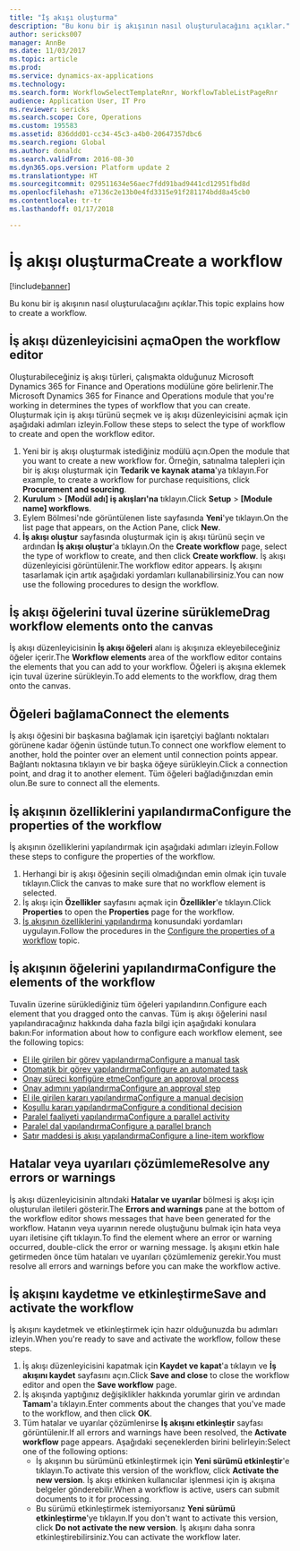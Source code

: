 ```yaml
---
title: "İş akışı oluşturma"
description: "Bu konu bir iş akışının nasıl oluşturulacağını açıklar."
author: sericks007
manager: AnnBe
ms.date: 11/03/2017
ms.topic: article
ms.prod: 
ms.service: dynamics-ax-applications
ms.technology: 
ms.search.form: WorkflowSelectTemplateRnr, WorkflowTableListPageRnr
audience: Application User, IT Pro
ms.reviewer: sericks
ms.search.scope: Core, Operations
ms.custom: 195583
ms.assetid: 836ddd01-cc34-45c3-a4b0-20647357dbc6
ms.search.region: Global
ms.author: donaldc
ms.search.validFrom: 2016-08-30
ms.dyn365.ops.version: Platform update 2
ms.translationtype: HT
ms.sourcegitcommit: 029511634e56aec7fdd91bad9441cd12951fbd8d
ms.openlocfilehash: e7136c2e13b0e4fd3315e91f281174bdd8a45cb0
ms.contentlocale: tr-tr
ms.lasthandoff: 01/17/2018

---
```


# <a name="create-a-workflow"></a><span data-ttu-id="c7fbb-103">İş akışı oluşturma</span><span class="sxs-lookup"><span data-stu-id="c7fbb-103">Create a workflow</span></span>

[!include[banner](../includes/banner.md)]


<span data-ttu-id="c7fbb-104">Bu konu bir iş akışının nasıl oluşturulacağını açıklar.</span><span class="sxs-lookup"><span data-stu-id="c7fbb-104">This topic explains how to create a workflow.</span></span>

<a name="open-the-workflow-editor"></a><span data-ttu-id="c7fbb-105">İş akışı düzenleyicisini açma</span><span class="sxs-lookup"><span data-stu-id="c7fbb-105">Open the workflow editor</span></span>
------------------------

<span data-ttu-id="c7fbb-106">Oluşturabileceğiniz iş akışı türleri, çalışmakta olduğunuz Microsoft Dynamics 365 for Finance and Operations modülüne göre belirlenir.</span><span class="sxs-lookup"><span data-stu-id="c7fbb-106">The Microsoft Dynamics 365 for Finance and Operations module that you're working in determines the types of workflow that you can create.</span></span> <span data-ttu-id="c7fbb-107">Oluşturmak için iş akışı türünü seçmek ve iş akışı düzenleyicisini açmak için aşağıdaki adımları izleyin.</span><span class="sxs-lookup"><span data-stu-id="c7fbb-107">Follow these steps to select the type of workflow to create and open the workflow editor.</span></span>

1.  <span data-ttu-id="c7fbb-108">Yeni bir iş akışı oluşturmak istediğiniz modülü açın.</span><span class="sxs-lookup"><span data-stu-id="c7fbb-108">Open the module that you want to create a new workflow for.</span></span> <span data-ttu-id="c7fbb-109">Örneğin, satınalma talepleri için bir iş akışı oluşturmak için **Tedarik ve kaynak atama**'ya tıklayın.</span><span class="sxs-lookup"><span data-stu-id="c7fbb-109">For example, to create a workflow for purchase requisitions, click **Procurement and sourcing**.</span></span>
2.  <span data-ttu-id="c7fbb-110">**Kurulum** &gt; **\[Modül adı\] iş akışları'na** tıklayın.</span><span class="sxs-lookup"><span data-stu-id="c7fbb-110">Click **Setup** &gt; **\[Module name\] workflows**.</span></span>
3.  <span data-ttu-id="c7fbb-111">Eylem Bölmesi'nde görüntülenen liste sayfasında **Yeni**'ye tıklayın.</span><span class="sxs-lookup"><span data-stu-id="c7fbb-111">On the list page that appears, on the Action Pane, click **New**.</span></span>
4.  <span data-ttu-id="c7fbb-112">**İş akışı oluştur** sayfasında oluşturmak için iş akışı türünü seçin ve ardından **İş akışı oluştur**'a tıklayın.</span><span class="sxs-lookup"><span data-stu-id="c7fbb-112">On the **Create workflow** page, select the type of workflow to create, and then click **Create workflow**.</span></span> <span data-ttu-id="c7fbb-113">İş akışı düzenleyicisi görüntülenir.</span><span class="sxs-lookup"><span data-stu-id="c7fbb-113">The workflow editor appears.</span></span> <span data-ttu-id="c7fbb-114">İş akışını tasarlamak için artık aşağıdaki yordamları kullanabilirsiniz.</span><span class="sxs-lookup"><span data-stu-id="c7fbb-114">You can now use the following procedures to design the workflow.</span></span>

## <a name="drag-workflow-elements-onto-the-canvas"></a><span data-ttu-id="c7fbb-115">İş akışı öğelerini tuval üzerine sürükleme</span><span class="sxs-lookup"><span data-stu-id="c7fbb-115">Drag workflow elements onto the canvas</span></span>
<span data-ttu-id="c7fbb-116">İş akışı düzenleyicisinin **İş akışı öğeleri** alanı iş akışınıza ekleyebileceğiniz öğeler içerir.</span><span class="sxs-lookup"><span data-stu-id="c7fbb-116">The **Workflow elements** area of the workflow editor contains the elements that you can add to your workflow.</span></span> <span data-ttu-id="c7fbb-117">Öğeleri iş akışına eklemek için tuval üzerine sürükleyin.</span><span class="sxs-lookup"><span data-stu-id="c7fbb-117">To add elements to the workflow, drag them onto the canvas.</span></span>

## <a name="connect-the-elements"></a><span data-ttu-id="c7fbb-118">Öğeleri bağlama</span><span class="sxs-lookup"><span data-stu-id="c7fbb-118">Connect the elements</span></span>
<span data-ttu-id="c7fbb-119">İş akışı öğesini bir başkasına bağlamak için işaretçiyi bağlantı noktaları görünene kadar öğenin üstünde tutun.</span><span class="sxs-lookup"><span data-stu-id="c7fbb-119">To connect one workflow element to another, hold the pointer over an element until connection points appear.</span></span> <span data-ttu-id="c7fbb-120">Bağlantı noktasına tıklayın ve bir başka öğeye sürükleyin.</span><span class="sxs-lookup"><span data-stu-id="c7fbb-120">Click a connection point, and drag it to another element.</span></span> <span data-ttu-id="c7fbb-121">Tüm öğeleri bağladığınızdan emin olun.</span><span class="sxs-lookup"><span data-stu-id="c7fbb-121">Be sure to connect all the elements.</span></span>

## <a name="configure-the-properties-of-the-workflow"></a><span data-ttu-id="c7fbb-122">İş akışının özelliklerini yapılandırma</span><span class="sxs-lookup"><span data-stu-id="c7fbb-122">Configure the properties of the workflow</span></span>
<span data-ttu-id="c7fbb-123">İş akışının özelliklerini yapılandırmak için aşağıdaki adımları izleyin.</span><span class="sxs-lookup"><span data-stu-id="c7fbb-123">Follow these steps to configure the properties of the workflow.</span></span>

1.  <span data-ttu-id="c7fbb-124">Herhangi bir iş akışı öğesinin seçili olmadığından emin olmak için tuvale tıklayın.</span><span class="sxs-lookup"><span data-stu-id="c7fbb-124">Click the canvas to make sure that no workflow element is selected.</span></span>
2.  <span data-ttu-id="c7fbb-125">İş akışı için **Özellikler** sayfasını açmak için **Özellikler**'e tıklayın.</span><span class="sxs-lookup"><span data-stu-id="c7fbb-125">Click **Properties** to open the **Properties** page for the workflow.</span></span>
3.  <span data-ttu-id="c7fbb-126">[İş akışının özelliklerini yapılandırma](configure-workflow-properties.md) konusundaki yordamları uygulayın.</span><span class="sxs-lookup"><span data-stu-id="c7fbb-126">Follow the procedures in the [Configure the properties of a workflow](configure-workflow-properties.md) topic.</span></span>

## <a name="configure-the-elements-of-the-workflow"></a><span data-ttu-id="c7fbb-127">İş akışının öğelerini yapılandırma</span><span class="sxs-lookup"><span data-stu-id="c7fbb-127">Configure the elements of the workflow</span></span>
<span data-ttu-id="c7fbb-128">Tuvalin üzerine sürüklediğiniz tüm öğeleri yapılandırın.</span><span class="sxs-lookup"><span data-stu-id="c7fbb-128">Configure each element that you dragged onto the canvas.</span></span> <span data-ttu-id="c7fbb-129">Tüm iş akışı öğelerini nasıl yapılandıracağınız hakkında daha fazla bilgi için aşağıdaki konulara bakın:</span><span class="sxs-lookup"><span data-stu-id="c7fbb-129">For information about how to configure each workflow element, see the following topics:</span></span>

-   [<span data-ttu-id="c7fbb-130">El ile girilen bir görev yapılandırma</span><span class="sxs-lookup"><span data-stu-id="c7fbb-130">Configure a manual task</span></span>](configure-manual-task-workflow.md)
-   [<span data-ttu-id="c7fbb-131">Otomatik bir görev yapılandırma</span><span class="sxs-lookup"><span data-stu-id="c7fbb-131">Configure an automated task</span></span>](configure-automated-task-workflow.md)
-   [<span data-ttu-id="c7fbb-132">Onay süreci konfigüre etme</span><span class="sxs-lookup"><span data-stu-id="c7fbb-132">Configure an approval process</span></span>](configure-approval-process-workflow.md)
-   [<span data-ttu-id="c7fbb-133">Onay adımını yapılandırma</span><span class="sxs-lookup"><span data-stu-id="c7fbb-133">Configure an approval step</span></span>](configure-approval-step-workflow.md)
-   [<span data-ttu-id="c7fbb-134">El ile girilen kararı yapılandırma</span><span class="sxs-lookup"><span data-stu-id="c7fbb-134">Configure a manual decision</span></span>](configure-manual-decision-workflow.md)
-   [<span data-ttu-id="c7fbb-135">Koşullu kararı yapılandırma</span><span class="sxs-lookup"><span data-stu-id="c7fbb-135">Configure a conditional decision</span></span>](configure-conditional-decision-workflow.md)
-   [<span data-ttu-id="c7fbb-136">Paralel faaliyeti yapılandırma</span><span class="sxs-lookup"><span data-stu-id="c7fbb-136">Configure a parallel activity</span></span>](configure-parallel-activity-workflow.md)
-   [<span data-ttu-id="c7fbb-137">Paralel dal yapılandırma</span><span class="sxs-lookup"><span data-stu-id="c7fbb-137">Configure a parallel branch</span></span>](configure-parallel-branch-workflow.md)
-   [<span data-ttu-id="c7fbb-138">Satır maddesi iş akışı yapılandırma</span><span class="sxs-lookup"><span data-stu-id="c7fbb-138">Configure a line-item workflow</span></span>](configure-line-item-workflow.md)

## <a name="resolve-any-errors-or-warnings"></a><span data-ttu-id="c7fbb-139">Hatalar veya uyarıları çözümleme</span><span class="sxs-lookup"><span data-stu-id="c7fbb-139">Resolve any errors or warnings</span></span>
<span data-ttu-id="c7fbb-140">İş akışı düzenleyicisinin altındaki **Hatalar ve uyarılar** bölmesi iş akışı için oluşturulan iletileri gösterir.</span><span class="sxs-lookup"><span data-stu-id="c7fbb-140">The **Errors and warnings** pane at the bottom of the workflow editor shows messages that have been generated for the workflow.</span></span> <span data-ttu-id="c7fbb-141">Hatanın veya uyarının nerede oluştuğunu bulmak için hata veya uyarı iletisine çift tıklayın.</span><span class="sxs-lookup"><span data-stu-id="c7fbb-141">To find the element where an error or warning occurred, double-click the error or warning message.</span></span> <span data-ttu-id="c7fbb-142">İş akışını etkin hale getirmeden önce tüm hataları ve uyarıları çözümlemeniz gerekir.</span><span class="sxs-lookup"><span data-stu-id="c7fbb-142">You must resolve all errors and warnings before you can make the workflow active.</span></span>

## <a name="save-and-activate-the-workflow"></a><span data-ttu-id="c7fbb-143">İş akışını kaydetme ve etkinleştirme</span><span class="sxs-lookup"><span data-stu-id="c7fbb-143">Save and activate the workflow</span></span>
<span data-ttu-id="c7fbb-144">İş akışını kaydetmek ve etkinleştirmek için hazır olduğunuzda bu adımları izleyin.</span><span class="sxs-lookup"><span data-stu-id="c7fbb-144">When you're ready to save and activate the workflow, follow these steps.</span></span>

1.  <span data-ttu-id="c7fbb-145">İş akışı düzenleyicisini kapatmak için **Kaydet ve kapat**'a tıklayın ve **İş akışını kaydet** sayfasını açın.</span><span class="sxs-lookup"><span data-stu-id="c7fbb-145">Click **Save and close** to close the workflow editor and open the **Save workflow** page.</span></span>
2.  <span data-ttu-id="c7fbb-146">İş akışında yaptığınız değişiklikler hakkında yorumlar girin ve ardından **Tamam**'a tıklayın.</span><span class="sxs-lookup"><span data-stu-id="c7fbb-146">Enter comments about the changes that you've made to the workflow, and then click **OK**.</span></span>
3.  <span data-ttu-id="c7fbb-147">Tüm hatalar ve uyarılar çözümlenirse **İş akışını etkinleştir** sayfası görüntülenir.</span><span class="sxs-lookup"><span data-stu-id="c7fbb-147">If all errors and warnings have been resolved, the **Activate workflow** page appears.</span></span> <span data-ttu-id="c7fbb-148">Aşağıdaki seçeneklerden birini belirleyin:</span><span class="sxs-lookup"><span data-stu-id="c7fbb-148">Select one of the following options:</span></span>
    -   <span data-ttu-id="c7fbb-149">İş akışının bu sürümünü etkinleştirmek için **Yeni sürümü etkinleştir**'e tıklayın.</span><span class="sxs-lookup"><span data-stu-id="c7fbb-149">To activate this version of the workflow, click **Activate the new version**.</span></span> <span data-ttu-id="c7fbb-150">İş akışı etkinken kullanıcılar işlenmesi için iş akışına belgeler gönderebilir.</span><span class="sxs-lookup"><span data-stu-id="c7fbb-150">When a workflow is active, users can submit documents to it for processing.</span></span>
    -   <span data-ttu-id="c7fbb-151">Bu sürümü etkinleştirmek istemiyorsanız **Yeni sürümü etkinleştirme**'ye tıklayın.</span><span class="sxs-lookup"><span data-stu-id="c7fbb-151">If you don't want to activate this version, click **Do not activate the new version**.</span></span> <span data-ttu-id="c7fbb-152">İş akışını daha sonra etkinleştirebilirsiniz.</span><span class="sxs-lookup"><span data-stu-id="c7fbb-152">You can activate the workflow later.</span></span>






